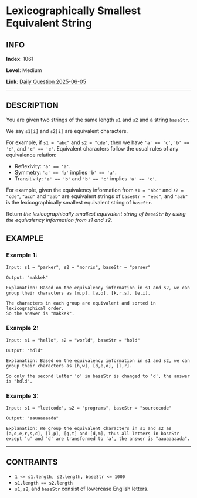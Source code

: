# Lexicographically Smallest Equivalent String

## INFO

**Index**: 1061

**Level**: Medium

**Link**: [Daily Question 2025-06-05](https://leetcode.com/problems/lexicographically-smallest-equivalent-string/description/?envType=daily-question&envId=2025-06-05)

---

## DESCRIPTION

You are given two strings of the same length `s1` and `s2` and a string `baseStr`.

We say `s1[i]` and `s2[i]` are equivalent characters.

For example, if `s1 = "abc"` and `s2 = "cde"`, then we have `'a' == 'c'`, `'b' == 'd'`, and `'c' == 'e'`.
Equivalent characters follow the usual rules of any equivalence relation:

- Reflexivity: `'a' == 'a'`.
- Symmetry: `'a' == 'b'` implies `'b' == 'a'`.
- Transitivity: `'a' == 'b'` and `'b' == 'c'` implies `'a' == 'c'`.

For example, given the equivalency information from `s1 = "abc"` and `s2 = "cde"`, `"acd"` and `"aab"` are equivalent strings of `baseStr = "eed"`, and `"aab"` is the lexicographically smallest equivalent string of `baseStr`.

Return _the lexicographically smallest equivalent string of `baseStr` by using the equivalency information from s1 and s2._

## EXAMPLE

### Example 1:

    Input: s1 = "parker", s2 = "morris", baseStr = "parser"

    Output: "makkek"

    Explanation: Based on the equivalency information in s1 and s2, we can group their characters as [m,p], [a,o], [k,r,s], [e,i].

    The characters in each group are equivalent and sorted in lexicographical order.
    So the answer is "makkek".

### Example 2:

    Input: s1 = "hello", s2 = "world", baseStr = "hold"

    Output: "hdld"

    Explanation: Based on the equivalency information in s1 and s2, we can group their characters as [h,w], [d,e,o], [l,r].

    So only the second letter 'o' in baseStr is changed to 'd', the answer is "hdld".

### Example 3:

    Input: s1 = "leetcode", s2 = "programs", baseStr = "sourcecode"

    Output: "aauaaaaada"

    Explanation: We group the equivalent characters in s1 and s2 as [a,o,e,r,s,c], [l,p], [g,t] and [d,m], thus all letters in baseStr except 'u' and 'd' are transformed to 'a', the answer is "aauaaaaada".

---

## CONTRAINTS

- `1 <= s1.length, s2.length, baseStr <= 1000`
- `s1.length == s2.length`
- `s1`, `s2`, and `baseStr` consist of lowercase English letters.
